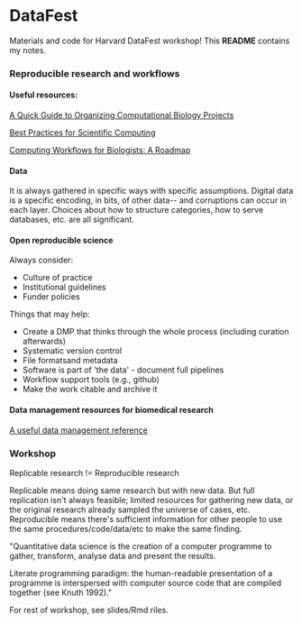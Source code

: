 # DataFest
Materials and code for Harvard DataFest workshop! This **README** contains my notes.

### Reproducible research and workflows
#### Useful resources:
[A Quick Guide to Organizing Computational Biology Projects](http://journals.plos.org/ploscompbiol/article?id=10.1371/journal.pcbi.1000424)

[Best Practices for Scientific Computing](http://journals.plos.org/plosbiology/article?id=10.1371/journal.pbio.1001745)

[Computing Workflows for Biologists: A Roadmap](http://journals.plos.org/plosbiology/article?id=10.1371/journal.pbio.1002303)

#### Data
It is always gathered in specific ways with specific assumptions. Digital data is a specific encoding, in bits, of other data-- and corruptions can occur in each layer. Choices about how to structure categories, how to serve databases, etc. are all significant.

#### Open reproducible science
Always consider:

- Culture of practice
- Institutional guidelines
- Funder policies

Things that may help:

- Create a DMP that thinks through the whole process (including curation afterwards)
- Systematic version control
- File formatsand metadata
- Software is part of 'the data' - document full pipelines
- Workflow support tools (e.g., github)
- Make the work citable and archive it

#### Data management resources for biomedical research
[A useful data management reference](http://datamanagement.hms.harvard.edu/)

### Workshop
Replicable research != Reproducible research

Replicable means doing same research but with new data. But full replication isn't always feasible; limited resources for gathering new data, or the original research already sampled the universe of cases, etc. Reproducible means there's sufficient information for other people to use the same procedures/code/data/etc to make the same finding.

"Quantitative data science is the creation of a computer programme to gather, transform, analyse data and present the results.

Literate programming paradigm: the human-readable presentation of a programme is interspersed with computer source code that are compiled together (see Knuth 1992)."

For rest of workshop, see slides/Rmd riles.
